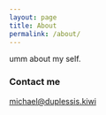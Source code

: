 ```yaml
---
layout: page
title: About
permalink: /about/
---
```


umm about my self.


### Contact me

[michael@duplessis.kiwi](mailto:michael@duplessis.kiwi)
